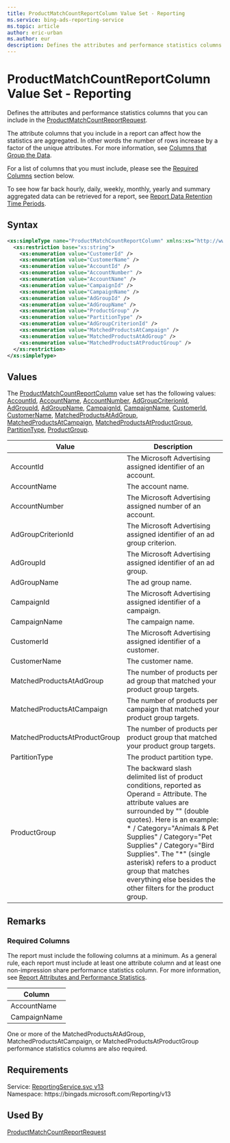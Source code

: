 ```yaml
---
title: ProductMatchCountReportColumn Value Set - Reporting
ms.service: bing-ads-reporting-service
ms.topic: article
author: eric-urban
ms.author: eur
description: Defines the attributes and performance statistics columns that you can include in the ProductMatchCountReportRequest.
---
```

# ProductMatchCountReportColumn Value Set - Reporting
Defines the attributes and performance statistics columns that you can include in the [ProductMatchCountReportRequest](productmatchcountreportrequest.md).

The attribute columns that you include in a report can affect how the statistics are aggregated. In other words the number of rows increase by a factor of the unique attributes. For more information, see [Columns that Group the Data](../guides/reports.md#columnsdata).

For a list of columns that you must include, please see the [Required Columns](#requiredcolumns) section below.

To see how far back hourly, daily, weekly, monthly, yearly and summary aggregated data can be retrieved for a report, see [Report Data Retention Time Periods](../guides/report-data-retention-time-periods.md).

## Syntax
```xml
<xs:simpleType name="ProductMatchCountReportColumn" xmlns:xs="http://www.w3.org/2001/XMLSchema">
  <xs:restriction base="xs:string">
    <xs:enumeration value="CustomerId" />
    <xs:enumeration value="CustomerName" />
    <xs:enumeration value="AccountId" />
    <xs:enumeration value="AccountNumber" />
    <xs:enumeration value="AccountName" />
    <xs:enumeration value="CampaignId" />
    <xs:enumeration value="CampaignName" />
    <xs:enumeration value="AdGroupId" />
    <xs:enumeration value="AdGroupName" />
    <xs:enumeration value="ProductGroup" />
    <xs:enumeration value="PartitionType" />
    <xs:enumeration value="AdGroupCriterionId" />
    <xs:enumeration value="MatchedProductsAtCampaign" />
    <xs:enumeration value="MatchedProductsAtAdGroup" />
    <xs:enumeration value="MatchedProductsAtProductGroup" />
  </xs:restriction>
</xs:simpleType>
```

## <a name="values"></a>Values

The [ProductMatchCountReportColumn](productmatchcountreportcolumn.md) value set has the following values: [AccountId](#accountid), [AccountName](#accountname), [AccountNumber](#accountnumber), [AdGroupCriterionId](#adgroupcriterionid), [AdGroupId](#adgroupid), [AdGroupName](#adgroupname), [CampaignId](#campaignid), [CampaignName](#campaignname), [CustomerId](#customerid), [CustomerName](#customername), [MatchedProductsAtAdGroup](#matchedproductsatadgroup), [MatchedProductsAtCampaign](#matchedproductsatcampaign), [MatchedProductsAtProductGroup](#matchedproductsatproductgroup), [PartitionType](#partitiontype), [ProductGroup](#productgroup).

|Value|Description|
|-----------|---------------|
|<a name="accountid"></a>AccountId|The Microsoft Advertising assigned identifier of an account.|
|<a name="accountname"></a>AccountName|The account name.|
|<a name="accountnumber"></a>AccountNumber|The Microsoft Advertising assigned number of an account.|
|<a name="adgroupcriterionid"></a>AdGroupCriterionId|The Microsoft Advertising assigned identifier of an ad group criterion.|
|<a name="adgroupid"></a>AdGroupId|The Microsoft Advertising assigned identifier of an ad group.|
|<a name="adgroupname"></a>AdGroupName|The ad group name.|
|<a name="campaignid"></a>CampaignId|The Microsoft Advertising assigned identifier of a campaign.|
|<a name="campaignname"></a>CampaignName|The campaign name.|
|<a name="customerid"></a>CustomerId|The Microsoft Advertising assigned identifier of a customer.|
|<a name="customername"></a>CustomerName|The customer name.|
|<a name="matchedproductsatadgroup"></a>MatchedProductsAtAdGroup|The number of products per ad group that matched your product group targets.|
|<a name="matchedproductsatcampaign"></a>MatchedProductsAtCampaign|The number of products per campaign that matched your product group targets.|
|<a name="matchedproductsatproductgroup"></a>MatchedProductsAtProductGroup|The number of products per product group that matched your product group targets.|
|<a name="partitiontype"></a>PartitionType|The product partition type.|
|<a name="productgroup"></a>ProductGroup|The backward slash delimited list of product conditions, reported as Operand = Attribute. The attribute values are surrounded by "" (double quotes). Here is an example: * / Category="Animals & Pet Supplies" / Category="Pet Supplies" / Category="Bird Supplies". The "*" (single asterisk) refers to a product group that matches everything else besides the other filters for the product group.|

## <a name="remarks"></a>Remarks
### <a name="requiredcolumns"></a>Required Columns
The report must include the following columns at a minimum. As a general rule, each report must include at least one attribute column and at least one non-impression share performance statistics column. For more information, see [Report Attributes and Performance Statistics](../guides/report-attributes-performance-statistics.md).

|Column|
|----------|
|AccountName|
|CampaignName|

One or more of the MatchedProductsAtAdGroup, MatchedProductsAtCampaign, or MatchedProductsAtProductGroup performance statistics columns are also required.

## Requirements
Service: [ReportingService.svc v13](https://reporting.api.bingads.microsoft.com/Api/Advertiser/Reporting/v13/ReportingService.svc)  
Namespace: https\://bingads.microsoft.com/Reporting/v13  

## Used By
[ProductMatchCountReportRequest](productmatchcountreportrequest.md)  
